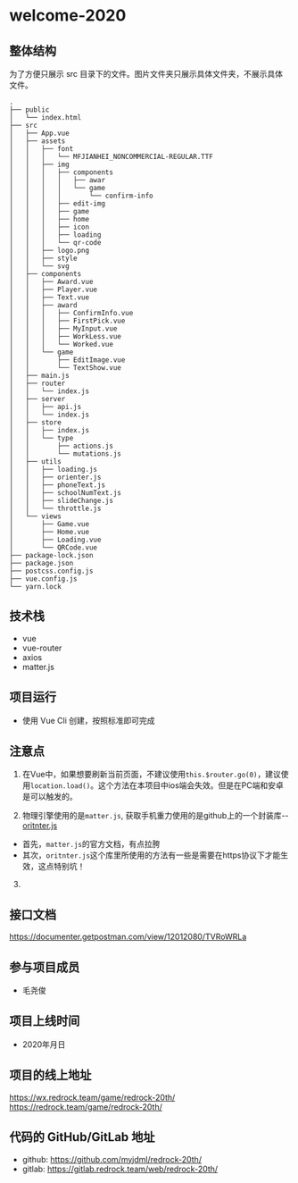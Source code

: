 # welcome-2020

## 整体结构

为了方便只展示 src 目录下的文件。图片文件夹只展示具体文件夹，不展示具体文件。

```
.
├── public
│   └── index.html
├── src
│   ├── App.vue
│   ├── assets
│   │   ├── font
│   │   │   └── MFJIANHEI_NONCOMMERCIAL-REGULAR.TTF
│   │   ├── img
│   │   │   ├── components
│   │   │   │   ├── awar
│   │   │   │   └── game
│   │   │   │       └── confirm-info
│   │   │   ├── edit-img
│   │   │   ├── game
│   │   │   ├── home
│   │   │   ├── icon
│   │   │   ├── loading
│   │   │   └── qr-code
│   │   ├── logo.png
│   │   ├── style
│   │   └── svg
│   ├── components
│   │   ├── Award.vue
│   │   ├── Player.vue
│   │   ├── Text.vue
│   │   ├── award
│   │   │   ├── ConfirmInfo.vue
│   │   │   ├── FirstPick.vue
│   │   │   ├── MyInput.vue
│   │   │   ├── WorkLess.vue
│   │   │   └── Worked.vue
│   │   └── game
│   │       ├── EditImage.vue
│   │       └── TextShow.vue
│   ├── main.js
│   ├── router
│   │   └── index.js
│   ├── server
│   │   ├── api.js
│   │   └── index.js
│   ├── store
│   │   ├── index.js
│   │   └── type
│   │       ├── actions.js
│   │       └── mutations.js
│   ├── utils
│   │   ├── loading.js
│   │   ├── orienter.js
│   │   ├── phoneText.js
│   │   ├── schoolNumText.js
│   │   ├── slideChange.js
│   │   └── throttle.js
│   └── views
│       ├── Game.vue
│       ├── Home.vue
│       ├── Loading.vue
│       └── QRCode.vue
├── package-lock.json
├── package.json
├── postcss.config.js
├── vue.config.js
└── yarn.lock

```

## 技术栈

+ vue
+ vue-router
+ axios
+ matter.js

## 项目运行

+ 使用 Vue Cli 创建，按照标准即可完成

## 注意点

1. 在Vue中，如果想要刷新当前页面，不建议使用`this.$router.go(0)`，建议使用`location.load()`。这个方法在本项目中ios端会失效。但是在PC端和安卓是可以触发的。

2. 物理引擎使用的是`matter.js`, 获取手机重力使用的是github上的一个封装库--[oritnter.js](https://github.com/shrekshrek/orienter)
  + 首先，`matter.js`的官方文档，有点拉胯
  + 其次，`oritnter.js`这个库里所使用的方法有一些是需要在https协议下才能生效，这点特别坑！

3. 
  
## 接口文档

https://documenter.getpostman.com/view/12012080/TVRoWRLa

## 参与项目成员

+ 毛尧俊

## 项目上线时间

+ 2020年月日

## 项目的线上地址

https://wx.redrock.team/game/redrock-20th/  
https://redrock.team/game/redrock-20th/

## 代码的 GitHub/GitLab 地址

+ github: https://github.com/myjdml/redrock-20th/
+ gitlab: https://gitlab.redrock.team/web/redrock-20th/

